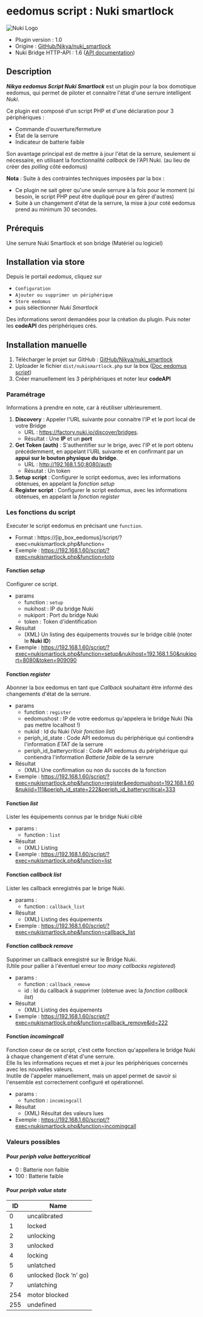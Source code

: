 # eedomus script : Nuki smartlock

![Nuki Logo](dist/img/nikya_nukismartlock "Logo Nuki smartlock by Nikya")

* Plugin version : 1.0
* Origine : [GitHub/Nikya/nuki_smartlock](https://github.com/Nikya/eedomusScript_nuki_smartlock "Origine sur GitHub")
* Nuki Bridge HTTP-API : 1.6 ([API documentation](https://nuki.io/fr/api/))

## Description
***Nikya eedomus Script Nuki Smartlock*** est un plugin pour la box domotique eedomus, qui permet de piloter et connaitre l'état d'une serrure intelligent _Nuki_.

Ce plugin est composé d'un script PHP et d'une déclaration pour 3 périphériques :
- Commande d'ouverture/fermeture
- État de la serrure
- Indicateur de batterie faible

Son avantage principal est de mettre à jour l'état de la serrure, seulement si nécessaire, en utilisant la fonctionnalité _callback_ de l'API Nuki. (au lieu de créer des _polling_ côté eedomus)

**Nota** : Suite à des contraintes techniques imposées par la box :
* Ce plugin ne sait gérer qu'une seule serrure à la fois pour le moment (si besoin, le script PHP peut être dupliqué pour en gérer d'autres)
* Suite à un changement d'état de la serrure, la mise à jour coté eedomus prend au minimum 30 secondes.

## Prérequis

Une serrure Nuki Smartlock et son bridge (Matériel ou logiciel)

## Installation via store

Depuis le portail _eedomus_, cliquez sur
- `Configuration`
- `Ajouter ou supprimer un périphérique`
- `Store eedomus`
- puis sélectionner _Nuki Smartlock_

Des informations seront demandées pour la création du plugin. Puis noter les **codeAPI** des périphériques crés.

## Installation manuelle

1. Télécharger le projet sur GitHub : [GitHub/Nikya/nuki_smartlock](https://github.com/Nikya/eedomusScript_nuki_smartlock "Origine sur GitHub")
1. Uploader le fichier `dist/nukismartlock.php` sur la box ([Doc eedomus script](http://doc.eedomus.com/view/Scripts#Script_HTTP_sur_la_box_eedomus))
2. Créer manuellement les 3 périphériques et noter leur **codeAPI**

### Paramétrage

Informations à prendre en note, car à réutiliser ultérieurement.

1. **Discovery** : Appeler l'URL suivante pour connaitre l'IP et le port local de votre Bridge
	* URL : https://factory.nuki.io/discover/bridges.
	* Résultat : Une **IP** et un **port**
2. **Get Token (auth)** : S'authentifier sur le brige, avec l'IP et le port obtenu précédemment, en appelant l'URL suivante et en confirmant par un **appui sur le bouton physique du bridge**.
 	* URL : http://192.168.1.50:8080/auth
 	* Résutat : Un token
3. **Setup script** : Configurer le script eedomus, avec les informations obtenues, en appelant la _fonction setup_
5. **Register script** : Configurer le script eedomus, avec les informations obtenues, en appelant la _fonction register_

### Les fonctions du script

Executer le script eedomus en précisant une `function`.

* Format : https://[ip_box_eedomus]/script/?exec=nukismartlock.php&function=
* Exemple : https://192.168.1.60/script/?exec=nukismartlock.php&function=toto

#### Fonction _setup_

Configurer ce script.

* params
	- function : `setup`
	- nukihost : IP du bridge Nuki
	- nukiport : Port du bridge Nuki
	- token : Token d'identification
* Résultat
	- (XML) Un listing des équipements trouvés sur le bridge ciblé (noter le **Nuki ID**)
* Exemple : https://192.168.1.60/script/?exec=nukismartlock.php&function=setup&nukihost=192.168.1.50&nukiport=8080&token=909090

#### Fonction _register_

Abonner la box eedomus en tant que _Callback_ souhaitant être informé des changements d'état de la serrure.

* params
	- function : `register`
	- eedomushost : IP de votre eedomus qu'appelera le bridge Nuki (Na pas mettre localhost !)
	- nukiid : Id du Nuki (Voir _fonction list_)
	- periph_id_state : Code API eedomus du périphérique qui contiendra l'information _ETAT_ de la serrure
	- periph_id_batterycritical : Code API eedomus du périphérique qui contiendra l'information _Batterie faible_ de la serrure
* Résultat
	- (XML) Une confirmation ou non du succès de la fonction
* Exemple : https://192.168.1.60/script/?exec=nukismartlock.php&function=register&eedomushost=192.168.1.60&nukiid=111&periph_id_state=222&periph_id_batterycritical=333

#### Fonction _list_

Lister les équipements connus par le bridge Nuki ciblé

* params :
	- function : `list`
* Résultat
	- (XML) Listing
* Exemple : https://192.168.1.60/script/?exec=nukismartlock.php&function=list

#### Fonction _callback list_

Lister les callback enregistrés par le brige Nuki.

* params :
	- function : `callback_list`
* Résultat
	- (XML) Listing des équipements
* Exemple : https://192.168.1.60/script/?exec=nukismartlock.php&function=callback_list

#### Fonction _callback remove_

Supprimer un callback enregistré sur le Bridge Nuki.  
(Utile pour pallier à l'éventuel erreur _too many callbacks registered_)

* params :
	- function : `callback_remove`
	- id : Id du callback à supprimer (obtenue avec la _fonction callback list_)
* Résultat
	- (XML) Listing des équipements
* Exemple : https://192.168.1.60/script/?exec=nukismartlock.php&function=callback_remove&id=222

#### Fonction _incomingcall_

Fonction coeur de ce script, c'est cette fonction qu'appellera le bridge Nuki à chaque changement d'état d'une serrure.  
Elle lis les informations reçues et met à jour les périphériques concernés avec les nouvelles valeurs.  
Inutile de l'appeler manuellement, mais un appel permet de savoir si l'ensemble est correctement configuré et opérationnel.

* params :
	- function : `incomingcall`
* Résultat
	- (XML) Résultat des valeurs lues
* Exemple : https://192.168.1.60/script/?exec=nukismartlock.php&function=incomingcall

### Valeurs possibles

#### Pour _periph value batterycritical_

* 0 : Batterie non faible
* 100 : Batterie faible

#### Pour _periph value state_

ID  | Name
----|-----------------------
0   | uncalibrated
1   | locked
2   | unlocking
3   | unlocked
4   | locking
5   | unlatched
6   | unlocked (lock ‘n’ go)
7   | unlatching
254 | motor blocked
255 | undefined
